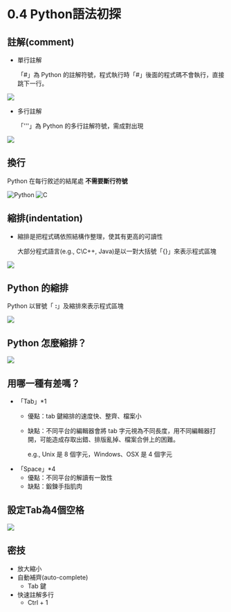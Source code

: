 # 0.4 Python語法初探

## 註解\(comment\)

* 單行註解

  「\#」為 Python 的註解符號，程式執行時「\#」後面的程式碼不會執行，直接跳下一行。

![](https://i.imgur.com/O8ieGsW.png)

* 多行註解

  「'''」為 Python 的多行註解符號，需成對出現

![](https://i.imgur.com/OoT7Yy5.png)

## 換行

Python 在每行敘述的結尾處 **不需要斷行符號**

 ![Python](https://i.imgur.com/kKegDZx.png) ![C](https://i.imgur.com/s2KOPLj.png)

## 縮排\(indentation\)

* 縮排是把程式碼依照結構作整理，使其有更高的可讀性

  大部分程式語言\(e.g., C\C++, Java\)是以一對大括號「{}」來表示程式區塊

![](https://i.imgur.com/y87OlDy.png)

## Python 的縮排

Python 以冒號「 **:**」及縮排來表示程式區塊

![](https://i.imgur.com/y6wGMVg.png)

## Python 怎麼縮排？

![](https://i.imgur.com/M1Cgz5p.png)

## 用哪一種有差嗎？

* 「Tab」\*1
  * 優點：tab 鍵縮排的速度快、整齊、檔案小
  * 缺點：不同平台的編輯器會將 tab 字元視為不同長度，用不同編輯器打開，可能造成存取出錯、排版亂掉、檔案合併上的困難。

    e.g., Unix 是 8 個字元，Windows、OSX 是 4 個字元
* 「Space」\*4
  * 優點：不同平台的解讀有一致性
  * 缺點：鍛鍊手指肌肉

## 設定Tab為4個空格

![](https://i.imgur.com/1lFXkyD.png)

## 密技

* 放大縮小
* 自動補齊\(auto-complete\)
  * Tab 鍵
* 快速註解多行
  * Ctrl + 1

